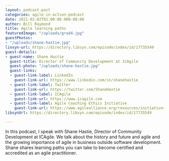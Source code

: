```yaml
---
layout: podcast-post
categories: agile-in-action-podcast
date: 2021-02-02T01:00:00.000-08:00
author: Bill Raymond
title: Agile learning paths
featuredImage: "/uploads/grad4.jpg"
guestPhotos:
- "/uploads/shane-hastie.jpg"
linsyn-url: https://directory.libsyn.com/episode/index/id/17735549
guest-details:
- guest-name: Shane Hastie
  guest-title: Director of Community Development at ICAgile
  guest-photo: "/uploads/shane-hastie.jpg"
  guest-links:
  - guest-link-label: LinkedIn
    guest-link-url: https://www.linkedin.com/in/shanehastie
  - guest-link-label: Twitter
    guest-link-url: https://twitter.com/ShaneHastie
  - guest-link-label: ICAgile
    guest-link-url: https://www.icagile.com
  - guest-link-label: Agile Coaching Ethics Initiative
    guest-link-url: https://www.agilealliance.org/resources/initiatives/agile-coaching-ethics
libsynUrl: https://directory.libsyn.com/episode/index/id/17735549

---
```

In this podcast, I speak with Shane Hastie, Director of Community Development at ICAgile. We talk about the history and future and agile and the growing importance of agile in business outside software development.   Shane shares learning paths you can take to become certified and accredited as an agile practitioner.